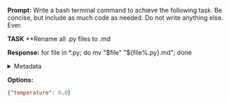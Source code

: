 **Prompt:**
Write a bash terminal command to achieve the following task.
Be concise, but include as much code as needed. Do not write anything else. Ever.

**TASK**
**Rename all .py files to .md


**Response:**
for file in *.py; do mv "$file" "${file%.py}.md"; done

<details><summary>Metadata</summary>

- Duration: 688 ms
- Datetime: 2024-01-07T12:46:55.803526
- Model: gpt-3.5-turbo-0613

</details>

**Options:**
```json
{"temperature": 0.0}
```

